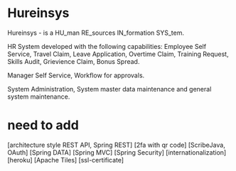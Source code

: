 Hureinsys
=======
Hureinsys - is a HU_man RE_sources IN_formation SYS_tem.

HR System developed with the following capabilities: Employee Self Service, Travel Claim, Leave Application, Overtime Claim, Training Request, Skills Audit, Grievience Claim, Bonus Spread.

Manager Self Service, Workflow for approvals.

System Administration, System master data maintenance and general system maintenance.

need to add
======
[architecture style REST API, Spring REST] [2fa with qr code] [ScribeJava, OAuth] [Spring DATA] [Spring MVC] [Spring Security] [internationalization] [heroku] [Apache Tiles] [ssl-certificate]
